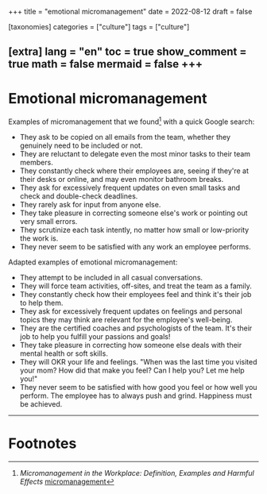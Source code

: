 
+++
title = "emotional micromanagement"
date = 2022-08-12
draft = false
 

[taxonomies]
categories = ["culture"]
tags = ["culture"]

[extra]
lang = "en"
toc = true
show_comment = true
math = false
mermaid = false
+++
---

# Emotional micromanagement

Examples of micromanagement that we found[^1] with a quick Google search:

- They ask to be copied on all emails from the team, whether they genuinely need to be included or not.
- They are reluctant to delegate even the most minor tasks to their team members.
- They constantly check where their employees are, seeing if they're at their desks or online, and may even monitor bathroom breaks.
- They ask for excessively frequent updates on even small tasks and check and double-check deadlines.
- They rarely ask for input from anyone else.
- They take pleasure in correcting someone else's work or pointing out very small errors.
- They scrutinize each task intently, no matter how small or low-priority the work is.
- They never seem to be satisfied with any work an employee performs.

Adapted examples of emotional micromanagement:

- They attempt to be included in all casual conversations.
- They will force team activities, off-sites, and treat the team as a family.
- They constantly check how their employees feel and think it's their job to help them.
- They ask for excessively frequent updates on feelings and personal topics they may think are relevant for the employee's well-being.
- They are the certified coaches and psychologists of the team. It's their job to help you fulfill your passions and goals!
- They take pleasure in correcting how someone else deals with their mental health or soft skills.
- They will OKR your life and feelings. "When was the last time you visited your mom? How did that make you feel? Can I help you? Let me help you!"
- They never seem to be satisfied with how good you feel or how well you perform. The employee has to always push and grind. Happiness must be achieved.

---
# Footnotes

[^1]: *Micromanagement in the Workplace: Definition, Examples and Harmful Effects* [micromanagement](https://blog.empuls.io/micromanagement)
